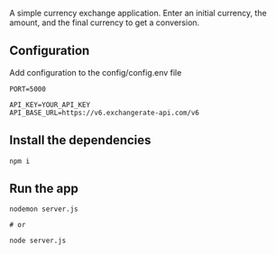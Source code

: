 A simple currency exchange application. Enter an initial currency, the amount, and the final currency to get a conversion.

## Configuration

Add configuration to the config/config.env file

    PORT=5000

    API_KEY=YOUR_API_KEY
    API_BASE_URL=https://v6.exchangerate-api.com/v6

## Install the dependencies

    npm i

## Run the app

    nodemon server.js

    # or

    node server.js

